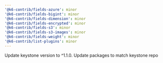```yaml
---
'@k6-contrib/fields-azure': minor
'@k6-contrib/fields-bigint': minor
'@k6-contrib/fields-dimension': minor
'@k6-contrib/fields-encrypted': minor
'@k6-contrib/fields-s3': minor
'@k6-contrib/fields-s3-images': minor
'@k6-contrib/fields-weight': minor
'@k6-contrib/list-plugins': minor
---
```


Update keystone version to ^1.1.0. Update packages to match keystone repo

